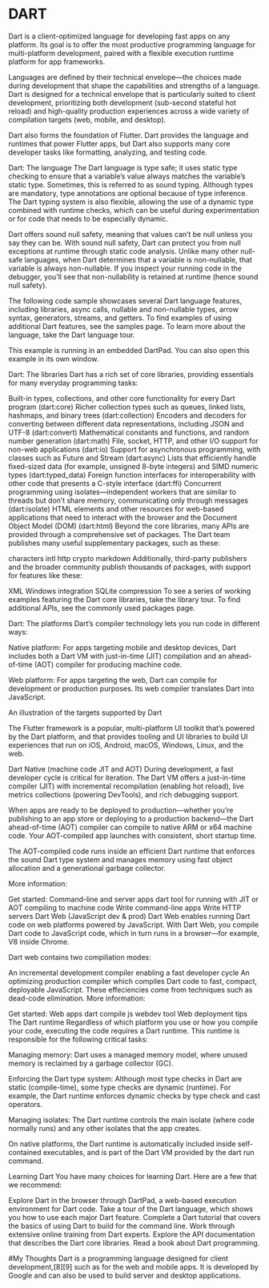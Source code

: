 # DART



Dart is a client-optimized language for developing fast apps on any platform. Its goal is to offer the most productive programming language for multi-platform development, paired with a flexible execution runtime platform for app frameworks.

Languages are defined by their technical envelope—the choices made during development that shape the capabilities and strengths of a language. Dart is designed for a technical envelope that is particularly suited to client development, prioritizing both development (sub-second stateful hot reload) and high-quality production experiences across a wide variety of compilation targets (web, mobile, and desktop).

Dart also forms the foundation of Flutter. Dart provides the language and runtimes that power Flutter apps, but Dart also supports many core developer tasks like formatting, analyzing, and testing code.

Dart: The language
The Dart language is type safe; it uses static type checking to ensure that a variable’s value always matches the variable’s static type. Sometimes, this is referred to as sound typing. Although types are mandatory, type annotations are optional because of type inference. The Dart typing system is also flexible, allowing the use of a dynamic type combined with runtime checks, which can be useful during experimentation or for code that needs to be especially dynamic.

Dart offers sound null safety, meaning that values can’t be null unless you say they can be. With sound null safety, Dart can protect you from null exceptions at runtime through static code analysis. Unlike many other null-safe languages, when Dart determines that a variable is non-nullable, that variable is always non-nullable. If you inspect your running code in the debugger, you’ll see that non-nullability is retained at runtime (hence sound null safety).

The following code sample showcases several Dart language features, including libraries, async calls, nullable and non-nullable types, arrow syntax, generators, streams, and getters. To find examples of using additional Dart features, see the samples page. To learn more about the language, take the Dart language tour.


 This example is running in an embedded DartPad. You can also open this example in its own window.

Dart: The libraries
Dart has a rich set of core libraries, providing essentials for many everyday programming tasks:

Built-in types, collections, and other core functionality for every Dart program (dart:core)
Richer collection types such as queues, linked lists, hashmaps, and binary trees (dart:collection)
Encoders and decoders for converting between different data representations, including JSON and UTF-8 (dart:convert)
Mathematical constants and functions, and random number generation (dart:math)
File, socket, HTTP, and other I/O support for non-web applications (dart:io)
Support for asynchronous programming, with classes such as Future and Stream (dart:async)
Lists that efficiently handle fixed-sized data (for example, unsigned 8-byte integers) and SIMD numeric types (dart:typed_data)
Foreign function interfaces for interoperability with other code that presents a C-style interface (dart:ffi)
Concurrent programming using isolates—independent workers that are similar to threads but don’t share memory, communicating only through messages (dart:isolate)
HTML elements and other resources for web-based applications that need to interact with the browser and the Document Object Model (DOM) (dart:html)
Beyond the core libraries, many APIs are provided through a comprehensive set of packages. The Dart team publishes many useful supplementary packages, such as these:

characters
intl
http
crypto
markdown
Additionally, third-party publishers and the broader community publish thousands of packages, with support for features like these:

XML
Windows integration
SQLite
compression
To see a series of working examples featuring the Dart core libraries, take the library tour. To find additional APIs, see the commonly used packages page.

Dart: The platforms
Dart’s compiler technology lets you run code in different ways:

Native platform: For apps targeting mobile and desktop devices, Dart includes both a Dart VM with just-in-time (JIT) compilation and an ahead-of-time (AOT) compiler for producing machine code.

Web platform: For apps targeting the web, Dart can compile for development or production purposes. Its web compiler translates Dart into JavaScript.

An illustration of the targets supported by Dart

The Flutter framework is a popular, multi-platform UI toolkit that’s powered by the Dart platform, and that provides tooling and UI libraries to build UI experiences that run on iOS, Android, macOS, Windows, Linux, and the web.

Dart Native (machine code JIT and AOT)
During development, a fast developer cycle is critical for iteration. The Dart VM offers a just-in-time compiler (JIT) with incremental recompilation (enabling hot reload), live metrics collections (powering DevTools), and rich debugging support.

When apps are ready to be deployed to production—whether you’re publishing to an app store or deploying to a production backend—the Dart ahead-of-time (AOT) compiler can compile to native ARM or x64 machine code. Your AOT-compiled app launches with consistent, short startup time.

The AOT-compiled code runs inside an efficient Dart runtime that enforces the sound Dart type system and manages memory using fast object allocation and a generational garbage collector.

More information:

Get started: Command-line and server apps
dart tool for running with JIT or AOT compiling to machine code
Write command-line apps
Write HTTP servers
Dart Web (JavaScript dev & prod)
Dart Web enables running Dart code on web platforms powered by JavaScript. With Dart Web, you compile Dart code to JavaScript code, which in turn runs in a browser—for example, V8 inside Chrome.

Dart web contains two compiliation modes:

An incremental development compiler enabling a fast developer cycle
An optimizing production compiler which compiles Dart code to fast, compact, deployable JavaScript. These effeciencies come from techniques such as dead-code elimination.
More information:

Get started: Web apps
dart compile js
webdev tool
Web deployment tips
The Dart runtime
Regardless of which platform you use or how you compile your code, executing the code requires a Dart runtime. This runtime is responsible for the following critical tasks:

Managing memory: Dart uses a managed memory model, where unused memory is reclaimed by a garbage collector (GC).

Enforcing the Dart type system: Although most type checks in Dart are static (compile-time), some type checks are dynamic (runtime). For example, the Dart runtime enforces dynamic checks by type check and cast operators.

Managing isolates: The Dart runtime controls the main isolate (where code normally runs) and any other isolates that the app creates.

On native platforms, the Dart runtime is automatically included inside self-contained executables, and is part of the Dart VM provided by the dart run command.

Learning Dart
You have many choices for learning Dart. Here are a few that we recommend:

Explore Dart in the browser through DartPad, a web-based execution environment for Dart code.
Take a tour of the Dart language, which shows you how to use each major Dart feature.
Complete a Dart tutorial that covers the basics of using Dart to build for the command line.
Work through extensive online training from Dart experts.
Explore the API documentation that describes the Dart core libraries.
Read a book about Dart programming.

#My Thoughts
Dart is a programming language designed for client development,[8][9] such as for the web and mobile apps. It is developed by Google and can also be used to build server and desktop applications.
